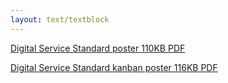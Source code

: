 ```yaml
---
layout: text/textblock
---
```


[Digital Service Standard poster 110KB PDF](../assets/files/standard/digital-service-criteria-2017-poster.pdf)

[Digital Service Standard kanban poster 116KB PDF](../assets/files/standard/digital-service-standard-kanban-poster.pdf)
